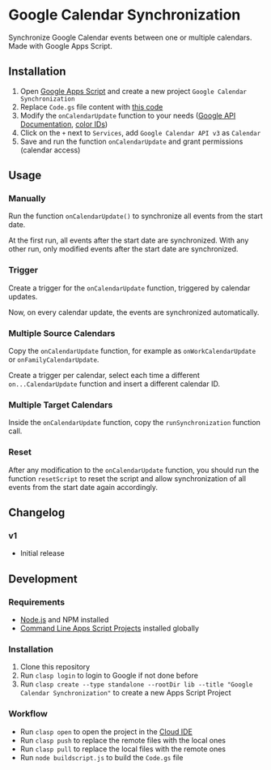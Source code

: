 # Google Calendar Synchronization

Synchronize Google Calendar events between one or multiple calendars. Made with Google Apps Script.

## Installation

1. Open [Google Apps Script](https://script.google.com/) and create a new project `Google Calendar Synchronization`
2. Replace `Code.gs` file content with [this code](dist/Code.gs)
3. Modify the `onCalendarUpdate` function to your needs ([Google API Documentation](https://developers.google.com/calendar/api/v3/reference/events), [color IDs](https://storage.googleapis.com/support-forums-api/attachment/message-114058730-1008415079352027267.jpg))
4. Click on the `+` next to `Services`, add `Google Calendar API v3` as `Calendar`
5. Save and run the function `onCalendarUpdate` and grant permissions (calendar access)

## Usage

### Manually

Run the function `onCalendarUpdate()` to synchronize all events from the start date.

At the first run, all events after the start date are synchronized. With any other run, only modified events after the start date are synchronized.

### Trigger

Create a trigger for the `onCalendarUpdate` function, triggered by calendar updates.

Now, on every calendar update, the events are synchronized automatically.

### Multiple Source Calendars

Copy the `onCalendarUpdate` function, for example as `onWorkCalendarUpdate` or `onFamilyCalendarUpdate`.

Create a trigger per calendar, select each time a different `on...CalendarUpdate` function and insert a different calendar ID.

### Multiple Target Calendars

Inside the `onCalendarUpdate` function, copy the `runSynchronization` function call.

### Reset

After any modification to the `onCalendarUpdate` function, you should run the function `resetScript` to reset the script and allow synchronization of all events from the start date again accordingly.

## Changelog

### v1

- Initial release

## Development

### Requirements

* [Node.js](https://nodejs.org/) and NPM installed
* [Command Line Apps Script Projects](https://github.com/google/clasp) installed globally

### Installation

1. Clone this repository
2. Run `clasp login` to login to Google if not done before
3. Run `clasp create --type standalone --rootDir lib --title "Google Calendar Synchronization"` to create a new Apps Script Project

### Workflow

* Run `clasp open` to open the project in the [Cloud IDE](https://script.google.com/)
* Run `clasp push` to replace the remote files with the local ones
* Run `clasp pull` to replace the local files with the remote ones
* Run `node buildscript.js` to build the `Code.gs` file
